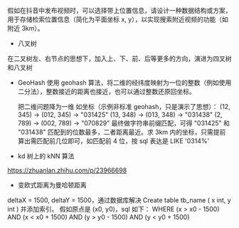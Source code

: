 假如在抖音中发布视频时，可以选择带上位置信息，请设计一种数据结构或方案，用于存储检索位置信息（简化为平面坐标 x, y），以实现搜索附近视频的功能（如附近 3km）。

- 八叉树

在二叉树左、右节点的思想下，加入上、下、前、后等更多的方向，演进为四叉树和八叉树

- GeoHash
  使用 geohash 算法，将二维的经纬度映射为一位的整数（例如使用二分法），整数接近的距离也接近，也可以通过整数还原回坐标。

  把二维问题降为一维
  如坐标（示例非标准 geohash，只是演示了思想）：
  (12, 345) -> (012, 345) -> "031425"
  (13, 348) -> (013, 348) -> "031438"
  (2, 789) -> (002, 789) -> "070829"
  最终做字符串前缀匹配，可得 "031425" 和 "031438" 匹配到的位数最多，二者距离最近。求 3km 内的坐标，只需提前算出需匹配前几位即可，如匹配前 4 位，按 sql 表达是 LIKE '0314%'

- kd 树上的 kNN 算法

https://zhuanlan.zhihu.com/p/23966698

- 变欧式距离为曼哈顿距离

deltaX = 1500, deltaY = 1500，通过数据库解决 Create table tb_name ( x int, y int ) 并添加索引。
假如原点是 (x0, y0)，sql 如下：
WHERE (x > x0 - 1500) AND (x < x0 + 1500) AND (y > y0 - 1500) AND (y < y0 + 1500)
